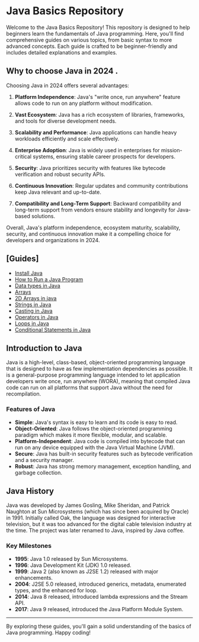 # Java Basics Repository

Welcome to the Java Basics Repository! This repository is designed to help beginners learn the fundamentals of Java programming. Here, you'll find comprehensive guides on various topics, from basic syntax to more advanced concepts. Each guide is crafted to be beginner-friendly and includes detailed explanations and examples.

## Why to choose Java in 2024 . 
Choosing Java in 2024 offers several advantages:

1. **Platform Independence**: Java's "write once, run anywhere" feature allows code to run on any platform without modification.

2. **Vast Ecosystem**: Java has a rich ecosystem of libraries, frameworks, and tools for diverse development needs.

3. **Scalability and Performance**: Java applications can handle heavy workloads efficiently and scale effectively.

4. **Enterprise Adoption**: Java is widely used in enterprises for mission-critical systems, ensuring stable career prospects for developers.

5. **Security**: Java prioritizes security with features like bytecode verification and robust security APIs.

6. **Continuous Innovation**: Regular updates and community contributions keep Java relevant and up-to-date.

7. **Compatibility and Long-Term Support**: Backward compatibility and long-term support from vendors ensure stability and longevity for Java-based solutions.

Overall, Java's platform independence, ecosystem maturity, scalability, security, and continuous innovation make it a compelling choice for developers and organizations in 2024.

## [Guides]
   - [Install Java](/Installing%20Java.md)
   - [How to Run a Java Program ](/How%20to%20Run%20a%20Java%20Program.md)
   - [Data types in Java](/Basic/Data%20Types%20in%20Java%20.md)
   - [Arrays](/Basic/Arrays%20in%20Java.md)
   - [2D Arrays in java](/Basic/2D%20Arrays%20in%20Java.md)
   - [Strings in Java](/Basic/Strings%20in%20Java.md)
   - [Casting in Java](/Basic/Casting%20in%20java.md)
   - [Operators in Java](/Basic/Operators%20in%20Java.md)
   - [Loops in Java](/Basic/Loops%20in%20java%20.md)
   - [Conditional Statements in Java](/Basic/Conditionals%20in%20Java.md)
   


## Introduction to Java

Java is a high-level, class-based, object-oriented programming language that is designed to have as few implementation dependencies as possible. It is a general-purpose programming language intended to let application developers write once, run anywhere (WORA), meaning that compiled Java code can run on all platforms that support Java without the need for recompilation.

### Features of Java
- **Simple**: Java's syntax is easy to learn and its code is easy to read.
- **Object-Oriented**: Java follows the object-oriented programming paradigm which makes it more flexible, modular, and scalable.
- **Platform-Independent**: Java code is compiled into bytecode that can run on any device equipped with the Java Virtual Machine (JVM).
- **Secure**: Java has built-in security features such as bytecode verification and a security manager.
- **Robust**: Java has strong memory management, exception handling, and garbage collection.

## Java History

Java was developed by James Gosling, Mike Sheridan, and Patrick Naughton at Sun Microsystems (which has since been acquired by Oracle) in 1991. Initially called Oak, the language was designed for interactive television, but it was too advanced for the digital cable television industry at the time. The project was later renamed to Java, inspired by Java coffee.

### Key Milestones
- **1995**: Java 1.0 released by Sun Microsystems.
- **1996**: Java Development Kit (JDK) 1.0 released.
- **1999**: Java 2 (also known as J2SE 1.2) released with major enhancements.
- **2004**: J2SE 5.0 released, introduced generics, metadata, enumerated types, and the enhanced for loop.
- **2014**: Java 8 released, introduced lambda expressions and the Stream API.
- **2017**: Java 9 released, introduced the Java Platform Module System.


---

By exploring these guides, you'll gain a solid understanding of the basics of Java programming. Happy coding!